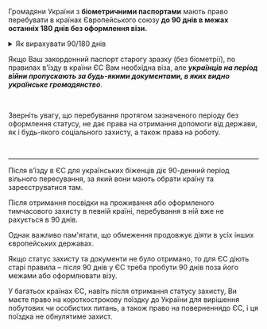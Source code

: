 Громадяни України з **біометричними паспортами** мають право перебувати в країнах Європейського союзу **до 90 днів в межах останніх 180 днів без оформлення візи.**

<details>
<summary>
Як вирахувати 90/180 днів</summary>

Період у 180 днів є плаваючим.
Від дня перетину кордону необхідно відрахувати 180 днів назад і подивитися, чи перебували Ви в ЄС понад 90 днів за цей період. 
Якщо термін перевищено, Ви не маєте права перебувати в Шенгенській зоні без відповідного дозволу.

В інтернеті можна знайти спеціальні калькулятори для підрахунку.


</details>

Якщо Ваш закордонний паспорт старогу зразку (без біометрії), по правилах в'їзду в країни ЄС Вам необхідна віза, але ***українців на період війни пропускають за будь-якими документами, в яких видно українське громадянство***.

</br>

<section>

Зверніть увагу, що перебування протягом зазначеного періоду без оформлення статусу, не дає права на отримання допомоги від держави, як і будь-якого соціального захисту, а також права на роботу.
</section>
</br>

***


Після в’їзду в ЄС для українських біженців діє 90-денний період вільного пересування, за який вони мають обрати країну та зареєструватися там. 

<section type="warning" title="Зверніть увагу">
Після отримання посвідки на проживання або оформленого тимчасового захисту в певній країні, перебування в ній вже не рахується в 90 днів. 

Однак важливо пам'ятати, що обмеження продовжує діяти в усіх інших європейських державах. 
</section>

Якщо статус захисту та документи не було отримано, то для ЄС діють старі правила – після 90 днів у ЄС треба пробути 90 днів поза його межами або оформлювати візу.






<section type="tip">
У багатьох країнах ЄС, навіть після отримання статусу захисту, Ви маєте право на короткострокову поїздку до України для вирішення побутових чи особистих питань, а також право на поверненнядо ЄС, і ця поїздка не обнулятиме захист.
</section>

